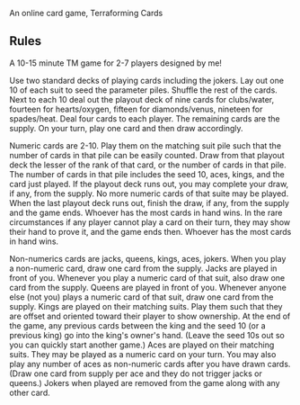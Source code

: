 An online card game, Terraforming Cards

## Rules
A 10-15 minute TM game for 2-7 players designed by me!

Use two standard decks of playing cards including the jokers.
Lay out one 10 of each suit to seed the parameter piles. Shuffle the rest of the cards.
Next to each 10 deal out the playout deck of nine cards for clubs/water, fourteen for hearts/oxygen, fifteen for diamonds/venus, nineteen for spades/heat.
Deal four cards to each player. The remaining cards are the supply.
On your turn, play one card and then draw accordingly.

Numeric cards are 2-10.
Play them on the matching suit pile such that the number of cards in that pile can be easily counted.
Draw from that playout deck the lesser of the rank of that card, or the number of cards in that pile. The number of cards in that pile includes the seed 10, aces, kings, and the card just played.
If the playout deck runs out, you may complete your draw, if any, from the supply. No more numeric cards of that suite may be played.
When the last playout deck runs out, finish the draw, if any, from the supply and the game ends. Whoever has the most cards in hand wins.
In the rare circumstances if any player cannot play a card on their turn, they may show their hand to prove it, and the game ends then. Whoever has the most cards in hand wins.

Non-numerics cards are jacks, queens, kings, aces, jokers.
When you play a non-numeric card, draw one card from the supply.
Jacks are played in front of you. Whenever you play a numeric card of that suit, also draw one card from the supply.
Queens are played in front of you. Whenever anyone else (not you) plays a numeric card of that suit, draw one card from the supply.
Kings are played on their matching suits. Play them such that they are offset and oriented toward their player to show ownership. At the end of the game, any previous cards between the king and the seed 10 (or a previous king) go into the king's owner's hand. (Leave the seed 10s out so you can quickly start another game.)
Aces are played on their matching suits. They may be played as a numeric card on your turn. You may also play any number of aces as non-numeric cards after you have drawn cards. (Draw one card from supply per ace and they do not trigger jacks or queens.)
Jokers when played are removed from the game along with any other card.

